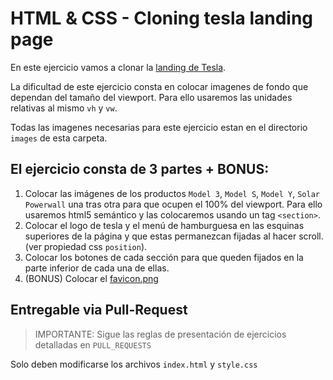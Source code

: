 # HTML & CSS - Cloning tesla landing page

En este ejercicio vamos a clonar la [landing de Tesla](https://www.tesla.com/es_es).

La dificultad de este ejercicio consta en colocar imagenes de fondo que dependan del tamaño del viewport. Para ello usaremos las unidades relativas al mismo `vh` y `vw`.

Todas las imagenes necesarias para este ejercicio estan en el directorio `images` de esta carpeta.

## El ejercicio consta de 3 partes + BONUS:

1. Colocar las imágenes de los productos `Model 3`, `Model S`, `Model Y`, `Solar Powerwall` una tras otra para que ocupen el 100% del viewport. Para ello usaremos html5 semántico y las colocaremos usando un tag `<section>`.
2. Colocar el logo de tesla y el menú de hamburguesa en las esquinas superiores de la página y que estas permanezcan fijadas al hacer scroll. (ver propiedad css `position`).
3. Colocar los botones de cada sección para que queden fijados en la parte inferior de cada una de ellas.
4. (BONUS) Colocar el [favicon.png](https://stackoverflow.com/questions/6121725/favicon-ico-or-png-correct-tags)

## Entregable via Pull-Request

> IMPORTANTE: Sigue las reglas de presentación de ejercicios detalladas en `PULL_REQUESTS`

Solo deben modificarse los archivos `index.html` y `style.css`
